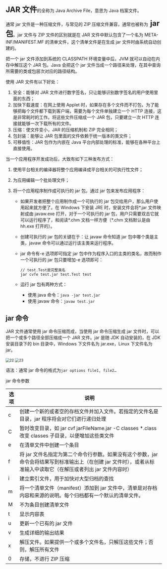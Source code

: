 <font size="5">**JAR 文件**</font>的全称为 Java Archive File，意思为 Java 档案文件。

通常 jar 文件是一种压缩文件，与常见的 ZIP 压缩文件兼容，通常也被称为<font size="5"> **jar 包**</font>。jar 文件与 ZIP 文件的区别就是在 JAR 文件中默认包含了一个名为 META-INF/MANIFEST.MF 的清单文件，这个清单文件是在生成 jar 文件时由系统自动创建的。

把一个 jar 文件添加到系统的 CLASSPATH 环境变量中后，JVM 就可以自动在内存中解压这个 JAR 包。Java 会把这个 jar 文件当成一个路径来处理，在其中查询所需要的类或包层次对应的路径结构。

使用 JAR 文件有以下好处：

1. 安全：能够对 JAR 文件进行数字签名，只让能够识别数字签名的用户使用里面的东西；
2. 加快下载速度：在网上使用 Applet 时，如果存在多个文件而不打包，为了能够把每个文件都下载到客户端，需要为每个文件单独建立一个 HTTP 连接，这是非常耗时的工作。将这些文件压缩成一个 JAR 包，只要建立一次 HTTP 连接就能够一次下载所有的文件。
3. 压缩：使文件变小，JAR 的压缩机制和 ZIP 完全相同；
4. 包封装：能够让 JAR 包里面的文件依赖于统一版本的类文件；
5. 可移值性：JAR 包作为内嵌在 Java 平台内部处理的标准，能够在各种平台上直接使用。

当一个应用程序开发成功后，大致有如下三种发布方式：

1. 使用平台相关的编译器将整个应用编译成平台相关的可执行性文件；

2. 为应用编辑一个批处理文件；

3. 将一个应用程序制作成可执行的 jar 包，通过 jar 包来发布应用程序：

    - 如果开发者把整个应用制作成一个可执行的 jar 包交给用户，那么用户使用起来就方便了。在 Windows 下安装 JRE 时，安装文件会将*.jar 文件映射成由 javaw.exe 打开，对于一个可执行的 jar 包，用户只需要双击它就可以运行程序了，和阅读*.chm 文档一样方便（\*.chm 文档默认是由 hh.exe 打开的）。

    - 创建可执行的 jar 包的关键在于：让 javaw 命令知道 jar 包中哪个类是主类，javaw 命令可以通过运行该主类来运行程序。

    - jar 命令有-e 选项即可指定 jar 包中作为程序入口的主类的类名，故而制作一个可执行的 jar 包只要增加-e 选项即可：

        ```
        // test.Test是完整类名
        jar cvfe test.jar test.Test test
        ```

    - 运行 jar 包有两种方式：

        - 使用 java 命令：`java -jar test.jar`
        - 使用 javaw 命令：`javaw test.jar`


## jar 命令

JAR 文件通常使用 jar 命令压缩而成，当使用 jar 命令压缩生成 jar 文件时，可以把一个或多个路径全部压缩成一个 JAR 文件。jar 是随 JDK 自动安装的，在 JDK 安装目录下的 bin 目录中，Windows 下文件名为 jar.exe，Linux 下文件名为 jar。

<img src="https://chua-n.gitee.io/figure-bed/notebook/Java/22.png" alt="22" style="zoom:80%;" />

<img src="https://chua-n.gitee.io/figure-bed/notebook/Java/23.png" alt="23" style="zoom:80%;" />

语法：通常 jar 命令的格式为`jar options file1, file2…`

jar 命令参数

| 选项 | 说明                                                                                                                                                                |
| ---- | ------------------------------------------------------------------------------------------------------------------------------------------------------------------- |
| c    | 创建一个新的或者空的存档文件并加入文件。若指定的文件名是目录，jar 程序将会对它们进行递归处理                                                                        |
| C    | 暂时改变目录，如 jar cvf jarFileName.jar -C classes \*.class 改变 classes 子目录，以便增加这些类文件                                                                |
| e    | 在清单文件中创建一个条目                                                                                                                                            |
| f    | 将 jar 文件名指定为第二个命令行参数。如果没有这个参数，jar 命令会将结果写到标准输出上（在创建 jar 文件时），或者从标准输入中读取它（在解压或者列出 jar 文件内容时） |
| i    | 建立索引文件，用于加快对大型归档的查找                                                                                                                              |
| m    | 将一个清单文件（manifest）添加到 jar 文件中，清单是对存档内容和来源的说明。每个归档都有一个默认的清单文件。                                                         |
| M    | 不为条目创建清单文件                                                                                                                                                |
| t    | 显示内容表                                                                                                                                                          |
| u    | 更新一个已有的 jar 文件                                                                                                                                             |
| v    | 生成详细的输出结果                                                                                                                                                  |
| x    | 解压文件。如果提供一个或多个文件名，只解压这些文件；否则，解压所有文件                                                                                              |
| 0    | 存储，不进行 ZIP 压缩                                                                                                                                               |

